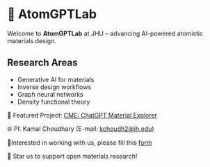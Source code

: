 # 👾 AtomGPTLab

Welcome to **AtomGPTLab** at JHU – advancing AI-powered atomistic materials design.



##  Research Areas
- Generative AI for materials
- Inverse design workflows
- Graph neural networks
- Density functional theory

🚀 Featured Project: [CME: ChatGPT Material Explorer](https://github.com/AtomGPTLab/chatgpt_material_explorer)  

🌐 PI: Kamal Choudhary (E-mail: kchoudh2@jh.edu)

🔬Interested in working with us, please fill this [form](https://forms.gle/TvWAHPpNs4BUDJkx9)

🌟 Star us to support open materials research!

